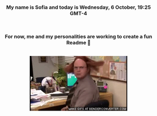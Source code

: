 


<div align="center">
<h3 >My name is Sofia and today is Wednesday, 6 October, 19:25 GMT-4</h3><br>
<h3 >For now, me and my personalities are working to create a fun Readme 👋
</h3><br>
<img src='img/dwight.gif' alt='working...'/>
</div>
